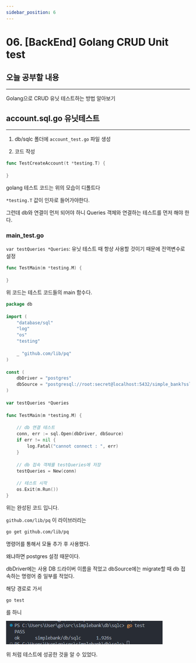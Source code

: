 ```yaml
---
sidebar_position: 6
---
```


# 06. [BackEnd] Golang CRUD Unit test

## 오늘 공부할 내용
---

Golang으로 CRUD 유닛 테스트하는 방법 알아보기


## account.sql.go 유닛테스트
---

1. db/sqlc 폴더에 `account_test.go` 파일 생성

2. 코드 작성

```go
func TestCreateAccount(t *testing.T) {

}
```

golang 테스트 코드는 위의 모습이 디폴트다

`*testing.T` 값이 인자로 들어가야한다.

그런데 db와 연결이 먼저 되어야 하니 Queries 객체와 연결하는 테스트를 먼저 해야 한다.


### main_test.go


`var testQueries *Queries`: 유닛 테스트 때 항상 사용할 것이기 때문에 전역변수로 설정


```go
func TestMain(m *testing.M) {

}
```

위 코드는 테스트 코드들의 main 함수다.

```go
package db

import (
	"database/sql"
	"log"
	"os"
	"testing"

	_ "github.com/lib/pq"
)

const (
	dbDriver = "postgres"
	dbSource = "postgresql://root:secret@localhost:5432/simple_bank?sslmode=disable"
)

var testQueries *Queries

func TestMain(m *testing.M) {

	// db 연결 테스트
	conn, err := sql.Open(dbDriver, dbSource)
	if err != nil {
		log.Fatal("cannot connect : ", err)
	}

	// db 접속 객체를 testQueries에 저장
	testQueries = New(conn)

	// 테스트 시작
	os.Exit(m.Run())
}
```

위는 완성된 코드 입니다.

`github.com/lib/pq` 이 라이브러리는 

```bash
go get github.com/lib/pq
```

명령어를 통해서 모듈 추가 후 사용했다.

왜냐하면 postgres 설정 때문이다.

dbDriver에는 사용 DB 드라이버 이름을 적었고 dbSource에는 migrate할 때 db 접속하는 명령어 중 일부를 적었다.

해당 경로로 가서

```bash
go test
```
를 하니 

![Alt text](./img/6/image1.png)

위 처럼 테스트에 성공한 것을 알 수 있었다.